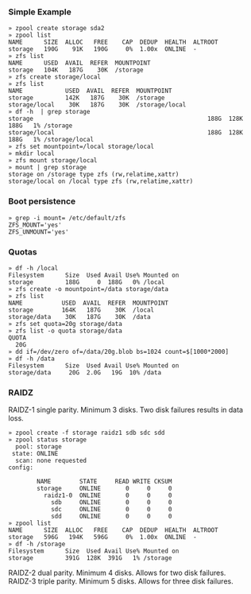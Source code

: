 

### Simple Example

    » zpool create storage sda2
    » zpool list
    NAME      SIZE  ALLOC   FREE    CAP  DEDUP  HEALTH  ALTROOT
    storage   190G    91K   190G     0%  1.00x  ONLINE  -
    » zfs list
    NAME      USED  AVAIL  REFER  MOUNTPOINT
    storage   104K   187G    30K  /storage
    » zfs create storage/local
    » zfs list
    NAME            USED  AVAIL  REFER  MOUNTPOINT
    storage         142K   187G    30K  /storage
    storage/local    30K   187G    30K  /storage/local
    » df -h  | grep storage
    storage                                                 188G  128K  188G   1% /storage
    storage/local                                           188G  128K  188G   1% /storage/local
    » zfs set mountpoint=/local storage/local
    » mkdir local
    » zfs mount storage/local
    » mount | grep storage
    storage on /storage type zfs (rw,relatime,xattr)
    storage/local on /local type zfs (rw,relatime,xattr)

### Boot persistence

    » grep -i mount= /etc/default/zfs 
    ZFS_MOUNT='yes'
    ZFS_UNMOUNT='yes'

### Quotas

    » df -h /local
    Filesystem      Size  Used Avail Use% Mounted on
    storage         188G     0  188G   0% /local
    » zfs create -o mountpoint=/data storage/data
    » zfs list
    NAME           USED  AVAIL  REFER  MOUNTPOINT
    storage        164K   187G    30K  /local
    storage/data    30K   187G    30K  /data
    » zfs set quota=20g storage/data
    » zfs list -o quota storage/data
    QUOTA
      20G
    » dd if=/dev/zero of=/data/20g.blob bs=1024 count=$[1000*2000]
    » df -h /data
    Filesystem      Size  Used Avail Use% Mounted on
    storage/data     20G  2.0G   19G  10% /data

### RAIDZ

RAIDZ-1 single parity. Minimum 3 disks. Two disk failures results in data loss. 

    » zpool create -f storage raidz1 sdb sdc sdd
    » zpool status storage
      pool: storage
     state: ONLINE
      scan: none requested
    config:

            NAME        STATE     READ WRITE CKSUM
            storage     ONLINE       0     0     0
              raidz1-0  ONLINE       0     0     0
                sdb     ONLINE       0     0     0
                sdc     ONLINE       0     0     0
                sdd     ONLINE       0     0     0
    » zpool list
    NAME      SIZE  ALLOC   FREE    CAP  DEDUP  HEALTH  ALTROOT
    storage   596G   194K   596G     0%  1.00x  ONLINE  -
    » df -h /storage
    Filesystem      Size  Used Avail Use% Mounted on
    storage         391G  128K  391G   1% /storage

RAIDZ-2 dual parity. Minimum 4 disks. Allows for two disk failures.  
RAIDZ-3 triple parity. Minimum 5 disks. Allows for three disk failures.



